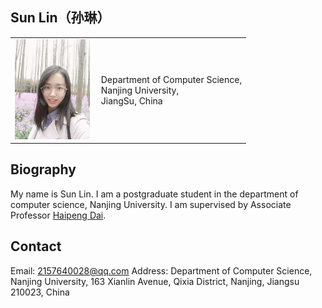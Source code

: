 ## Sun Lin（孙琳）
<div id="layout-content">
<div id="toptitle">
<table class="imgtable"><tr><td>
<a href="https://xuaikun.github.io/"><img src="/zhenjianzhao.jpg" alt="alt text" width="120px" /></a>&nbsp;</td>
<td align="left"><p>Department of Computer Science,<br />
Nanjing University, <br />
JiangSu, China <br />
</td></tr></table>

## Biography

My name is Sun Lin. I am a postgraduate student in the department of computer science, Nanjing University. I am supervised by Associate Professor [Haipeng Dai](https://cs.nju.edu.cn/daihp/).

## Contact

Email: 2157640028@qq.com
Address: Department of Computer Science, Nanjing University, 163 Xianlin Avenue, Qixia District, Nanjing, Jiangsu 210023, China
